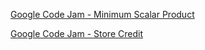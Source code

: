 [Google Code Jam - Minimum Scalar Product](https://code.google.com/codejam/contest/32016/dashboard#s=p0)

[Google Code Jam - Store Credit](https://code.google.com/codejam/contest/351101/dashboard#s=p0)
